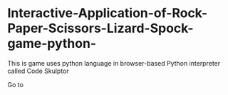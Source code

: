 # Interactive-Application-of-Rock-Paper-Scissors-Lizard-Spock-game-python-
This is game uses python language in browser-based Python interpreter called Code Skulptor

Go to 
